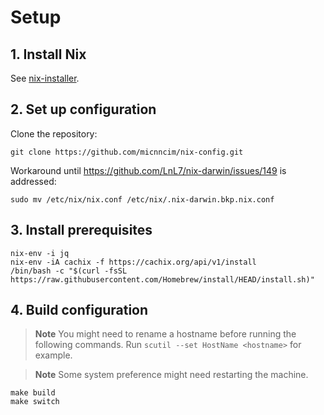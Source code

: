 # Setup

## 1. Install Nix

See [nix-installer](https://github.com/DeterminateSystems/nix-installer).

## 2. Set up configuration

Clone the repository:

```console
git clone https://github.com/micnncim/nix-config.git
```

Workaround until <https://github.com/LnL7/nix-darwin/issues/149> is addressed:

```console
sudo mv /etc/nix/nix.conf /etc/nix/.nix-darwin.bkp.nix.conf
```

## 3. Install prerequisites

```console
nix-env -i jq
nix-env -iA cachix -f https://cachix.org/api/v1/install
/bin/bash -c "$(curl -fsSL https://raw.githubusercontent.com/Homebrew/install/HEAD/install.sh)"
```

## 4. Build configuration

> **Note**
> You might need to rename a hostname before running the following commands.
> Run `scutil --set HostName <hostname>` for example.

> **Note**
> Some system preference might need restarting the machine.

```console
make build
make switch
```
